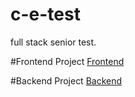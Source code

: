 # c-e-test
full stack senior test.

#Frontend Project
<a href="/tree/main/frontend/filemanagement">Frontend</a>

#Backend Project
<a href="/tree/main/backend">Backend</a>
